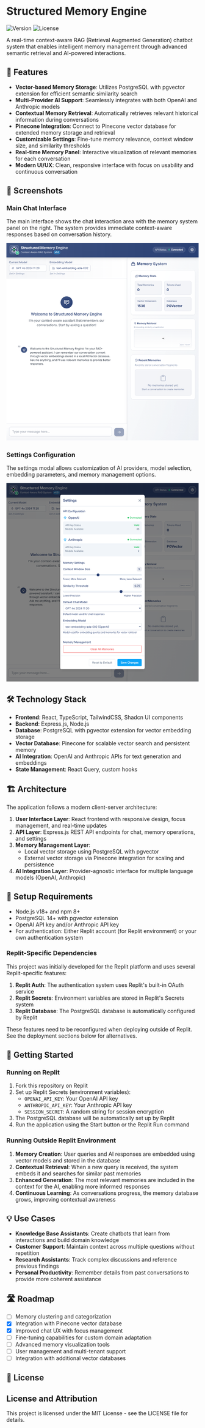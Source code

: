 # Structured Memory Engine

![Version](https://img.shields.io/badge/version-1.0-blue)
![License](https://img.shields.io/badge/license-MIT-green)

A real-time context-aware RAG (Retrieval Augmented Generation) chatbot system that enables intelligent memory management through advanced semantic retrieval and AI-powered interactions.

## 🚀 Features

- **Vector-based Memory Storage**: Utilizes PostgreSQL with pgvector extension for efficient semantic similarity search
- **Multi-Provider AI Support**: Seamlessly integrates with both OpenAI and Anthropic models
- **Contextual Memory Retrieval**: Automatically retrieves relevant historical information during conversations
- **Pinecone Integration**: Connect to Pinecone vector database for extended memory storage and retrieval
- **Customizable Settings**: Fine-tune memory relevance, context window size, and similarity thresholds
- **Real-time Memory Panel**: Interactive visualization of relevant memories for each conversation
- **Modern UI/UX**: Clean, responsive interface with focus on usability and continuous conversation

## 📸 Screenshots

### Main Chat Interface
The main interface shows the chat interaction area with the memory system panel on the right. The system provides immediate context-aware responses based on conversation history.

![Main Interface](./screenshots/main-interface.png)

### Settings Configuration
The settings modal allows customization of AI providers, model selection, embedding parameters, and memory management options.

![Settings](./screenshots/settings.png)

## 🛠️ Technology Stack

- **Frontend**: React, TypeScript, TailwindCSS, Shadcn UI components
- **Backend**: Express.js, Node.js 
- **Database**: PostgreSQL with pgvector extension for vector embedding storage
- **Vector Database**: Pinecone for scalable vector search and persistent memory
- **AI Integration**: OpenAI and Anthropic APIs for text generation and embeddings
- **State Management**: React Query, custom hooks

## 🏗️ Architecture

The application follows a modern client-server architecture:

1. **User Interface Layer**: React frontend with responsive design, focus management, and real-time updates
2. **API Layer**: Express.js REST API endpoints for chat, memory operations, and settings
3. **Memory Management Layer**: 
   - Local vector storage using PostgreSQL with pgvector
   - External vector storage via Pinecone integration for scaling and persistence
4. **AI Integration Layer**: Provider-agnostic interface for multiple language models (OpenAI, Anthropic)

## 🔧 Setup Requirements

- Node.js v18+ and npm 8+
- PostgreSQL 14+ with pgvector extension
- OpenAI API key and/or Anthropic API key
- For authentication: Either Replit account (for Replit environment) or your own authentication system

### Replit-Specific Dependencies

This project was initially developed for the Replit platform and uses several Replit-specific features:

1. **Replit Auth**: The authentication system uses Replit's built-in OAuth service
2. **Replit Secrets**: Environment variables are stored in Replit's Secrets system
3. **Replit Database**: The PostgreSQL database is automatically configured by Replit

These features need to be reconfigured when deploying outside of Replit. See the deployment sections below for alternatives.

## 🚦 Getting Started

### Running on Replit

1. Fork this repository on Replit
2. Set up Replit Secrets (environment variables):
   - `OPENAI_API_KEY`: Your OpenAI API key
   - `ANTHROPIC_API_KEY`: Your Anthropic API key
   - `SESSION_SECRET`: A random string for session encryption
3. The PostgreSQL database will be automatically set up by Replit
4. Run the application using the Start button or the Replit Run command

### Running Outside Replit Environment

1. **Memory Creation**: User queries and AI responses are embedded using vector models and stored in the database
2. **Contextual Retrieval**: When a new query is received, the system embeds it and searches for similar past memories
3. **Enhanced Generation**: The most relevant memories are included in the context for the AI, enabling more informed responses
4. **Continuous Learning**: As conversations progress, the memory database grows, improving contextual awareness

## 💡 Use Cases

- **Knowledge Base Assistants**: Create chatbots that learn from interactions and build domain knowledge
- **Customer Support**: Maintain context across multiple questions without repetition
- **Research Assistants**: Track complex discussions and reference previous findings
- **Personal Productivity**: Remember details from past conversations to provide more coherent assistance

## 🛣️ Roadmap

- [ ] Memory clustering and categorization
- [x] Integration with Pinecone vector database
- [x] Improved chat UX with focus management
- [ ] Fine-tuning capabilities for custom domain adaptation
- [ ] Advanced memory visualization tools
- [ ] User management and multi-tenant support
- [ ] Integration with additional vector databases

## 📜 License

## License and Attribution

This project is licensed under the MIT License - see the LICENSE file for details.
